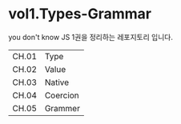 # vol1.Types-Grammar

you don't know JS 1권을 정리하는 레포지토리 입니다.

|       |          |
| ----- | -------- |
| CH.01 | Type     |
| CH.02 | Value    |
| CH.03 | Native   |
| CH.04 | Coercion |
| CH.05 | Grammer  |
